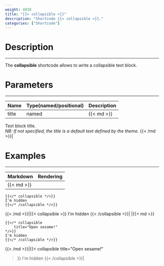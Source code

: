 ```yaml
---
weight: 4030
title: "{{< collapsible >}}"
description: "Shortcode {{< collapsible >}}."
categories: ["Shortcode"]
---
```


# Description
---

The **collapsible** shortcode allows to write a collapsible text block.

# Parameters
---

| Name | Type(named/positional) | Description |
| ---- | ---------------------- | ----------- |
| title | named |{{< md >}}
Text block title.  
*NB: If not specified, the title is a default text defined by the theme.*
{{< /md >}}|

# Examples
---

| Markdown | Rendering |
| -------- | --------- |
|{{< md >}}
```
{{</* collapsible */>}}
I'm hidden
{{</* /collapsible */>}}
```
{{< /md >}}|{{< collapsible >}}
I'm hidden
{{< /collapsible >}}|
|{{< md >}}
```
{{</* collapsible
    title="Open sesame!"
*/>}}
I'm hidden
{{</* /collapsible */>}}
```
{{< /md >}}|{{< collapsible
    title="Open sesame!"
>}}
I'm hidden
{{< /collapsible >}}|
